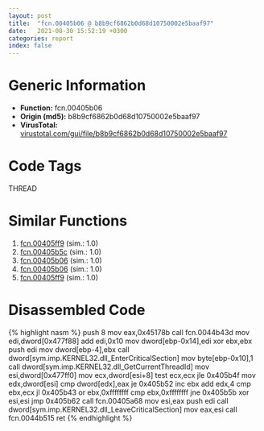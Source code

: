 ```yaml
---
layout: post
title:  "fcn.00405b06 @ b8b9cf6862b0d68d10750002e5baaf97"
date:   2021-08-30 15:52:19 +0300
categories: report
index: false
---
```


# Generic Information
- **Function:** fcn.00405b06
- **Origin (md5):** b8b9cf6862b0d68d10750002e5baaf97
- **VirusTotal:** [virustotal.com/gui/file/b8b9cf6862b0d68d10750002e5baaf97][virustotal_ref]

# Code Tags
<span class="tag" id="THREAD">THREAD</span>


# Similar Functions

1. [fcn.00405ff9][similar_1_ref] (sim.: 1.0)
2. [fcn.00405b5c][similar_2_ref] (sim.: 1.0)
3. [fcn.00405b06][similar_3_ref] (sim.: 1.0)
4. [fcn.00405b06][similar_4_ref] (sim.: 1.0)
5. [fcn.00405ff9][similar_5_ref] (sim.: 1.0)


# Disassembled Code

{% highlight nasm %}
push 8
mov eax,0x45178b
call fcn.0044b43d
mov edi,dword[0x477f88]
add edi,0x10
mov dword[ebp-0x14],edi
xor ebx,ebx
push edi
mov dword[ebp-4],ebx
call dword[sym.imp.KERNEL32.dll_EnterCriticalSection]
mov byte[ebp-0x10],1
call dword[sym.imp.KERNEL32.dll_GetCurrentThreadId]
mov esi,dword[0x477ff0]
mov ecx,dword[esi+8]
test ecx,ecx
jle 0x405b4f
mov edx,dword[esi]
cmp dword[edx],eax
je 0x405b52
inc ebx
add edx,4
cmp ebx,ecx
jl 0x405b43
or ebx,0xffffffff
cmp ebx,0xffffffff
jne 0x405b5b
xor esi,esi
jmp 0x405b62
call fcn.00405a68
mov esi,eax
push edi
call dword[sym.imp.KERNEL32.dll_LeaveCriticalSection]
mov eax,esi
call fcn.0044b515
ret
{% endhighlight %}


[similar_1_ref]: /report/fcn.00405ff9@96a869ae624ddb4834a1d5a829f85469
[similar_2_ref]: /report/fcn.00405b5c@e16f74a2849182d98050864255e902f8
[similar_3_ref]: /report/fcn.00405b06@9571c7458fae91969aaed3955e433f49
[similar_4_ref]: /report/fcn.00405b06@3d7f25d788af3e7f7707a736ac852465
[similar_5_ref]: /report/fcn.00405ff9@505be53c36227b94e2fcc406f247f6e5
[virustotal_ref]: https://www.virustotal.com/gui/file/b8b9cf6862b0d68d10750002e5baaf97